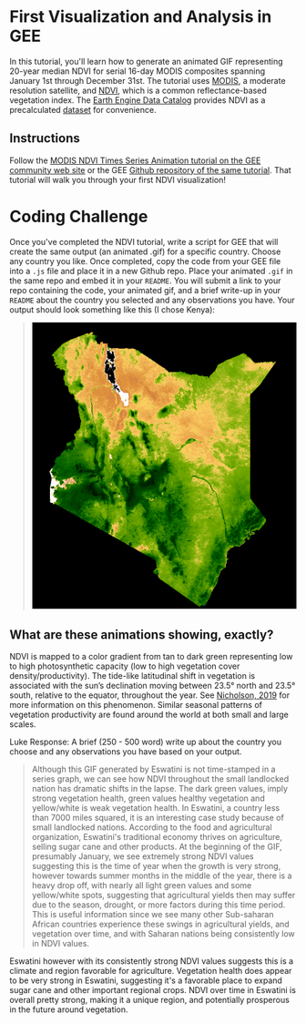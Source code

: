 # First Visualization and Analysis in GEE
In this tutorial, you'll learn how to generate an animated GIF representing 20-year median NDVI for serial 16-day MODIS composites spanning January 1st through December 31st. The tutorial uses [MODIS](https://modis.gsfc.nasa.gov/), a moderate resolution satellite, and [NDVI](https://en.wikipedia.org/wiki/Normalized_difference_vegetation_index), which is a common reflectance-based vegetation index. The [Earth Engine Data Catalog](https://developers.google.com/earth-engine/datasets/) provides NDVI as a precalculated [dataset](https://developers.google.com/earth-engine/datasets/catalog/MODIS_006_MOD13A2) for convenience.

## Instructions

Follow the [MODIS NDVI Times Series Animation tutorial on the GEE community web site](https://developers.google.com/earth-engine/tutorials/community/modis-ndvi-time-series-animation) or the GEE [Github repository of the same tutorial](https://github.com/google/earthengine-community/blob/master/tutorials/modis-ndvi-time-series-animation/index.md). That tutorial will walk you through your first NDVI visualization!

# Coding Challenge
Once you've completed the NDVI tutorial, write a script for GEE that will create the same output (an animated .gif) for a specific country. Choose any country you like. Once completed, copy the code from your GEE file into a `.js` file and place it in a new Github repo. Place your animated `.gif` in the same repo and embed it in your `README`. You will submit a link to your repo containing the code, your animated gif, and a brief write-up in your `README` about the country you selected and any observations you have. Your output should look something like this (I chose Kenya):
> ![NDVI Animation of Kenya](images/NDVI_animation_KE.gif)

## What are these animations showing, exactly?  
NDVI is mapped to a color gradient from tan to dark green representing low to high photosynthetic capacity (low to high vegetation cover density/productivity). The tide-like latitudinal shift in vegetation is associated with the sun’s declination moving between 23.5&deg; north and 23.5&deg; south, relative to the equator, throughout the year. See [Nicholson, 2019](https://journals.ametsoc.org/doi/full/10.1175/BAMS-D-16-0287.1) for more information on this phenomenon. Similar seasonal patterns of vegetation productivity are found around the world at both small and large scales.


Luke Response:
A brief (250 - 500 word) write up about the country you choose and any observations you have based on your output.

> Although this GIF generated by Eswatini is not time-stamped in a series graph, we can see how NDVI throughout the small landlocked nation has dramatic shifts in the lapse. The dark green values, imply strong vegetation health, green values healthy vegetation and yellow/white is weak vegetation health. In Eswatini, a country less than 7000 miles squared, it is an interesting case study because of small landlocked nations. According to the food and agricultural organization, Eswatini's traditional economy thrives on agriculture, selling sugar cane and other products. At the beginning of the GIF, presumably January, we see extremely strong NDVI values suggesting this is the time of year when the growth is very strong, however towards summer months in the middle of the year, there is a heavy drop off, with nearly all light green values and some yellow/white spots, suggesting that agricultural yields then may suffer due to the season, drought, or more factors during this time period. This is useful information since we see many other Sub-saharan African countries experience these swings in agricultural yields, and vegetation over time, and with Saharan nations being consistently low in NDVI values. 

Eswatini however with its consistently strong NDVI values suggests this is a climate and region favorable for agriculture. Vegetation health does appear to be very strong in Eswatini, suggesting it's a favorable place to expand sugar cane and other important regional crops. NDVI over time in Eswatini is overall pretty strong, making it a unique region, and potentially prosperous in the future around vegetation.
